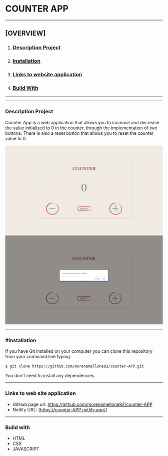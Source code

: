 # COUNTER APP
***
## [OVERVIEW]
1. ### [Description Project](#descriptionproject)
2. ### [Installation](#installation)
3. ### [Links to website application](#links)
4. ### [Build With](#buildwith)
***
***
### Description Project
Counter App is a web application that allows you to increase and decrease the value initialized to 0 in the counter, through the implementation of two buttons.
There is also a reset button that allows you to reset the counter value to 0.

![Counter](/assets/img/counter.png)
![Counter with pop-up](/assets/img/counter-with-pop-up.png)

***

### #installation
If you have Git installed on your computer you can clone this repository from your command line typing:
```
$ git clone https://github.com/morenamellone92/counter-APP.git
```
You don't need to install any dependencies.

***

### Links to web site application
- GitHub page url: https://github.com/morenamellone92/counter-APP
- Netlify URL: [https://counter-APP.netlify.app/]

***

### Build with
- HTML
- CSS
- JAVASCRIPT






